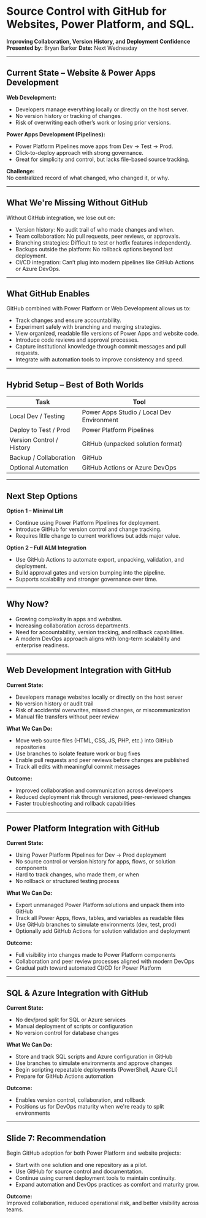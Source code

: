 # Source Control with GitHub for Websites, Power Platform, and SQL.
**Improving Collaboration, Version History, and Deployment Confidence**  
**Presented by:** Bryan Barker
**Date:** Next Wednesday

---

## Current State – Website & Power Apps Development

**Web Development:**
- Developers manage everything locally or directly on the host server.
- No version history or tracking of changes.
- Risk of overwriting each other’s work or losing prior versions.

**Power Apps Development (Pipelines):**
- Power Platform Pipelines move apps from Dev → Test → Prod.
- Click-to-deploy approach with strong governance.
- Great for simplicity and control, but lacks file-based source tracking.

**Challenge:**  
No centralized record of what changed, who changed it, or why.

---

## What We're Missing Without GitHub

Without GitHub integration, we lose out on:

- Version history: No audit trail of who made changes and when.
- Team collaboration: No pull requests, peer reviews, or approvals.
- Branching strategies: Difficult to test or hotfix features independently.
- Backups outside the platform: No rollback options beyond last deployment.
- CI/CD integration: Can’t plug into modern pipelines like GitHub Actions or Azure DevOps.

---

## What GitHub Enables

GitHub combined with Power Platform or Web Development allows us to:

- Track changes and ensure accountability.
- Experiment safely with branching and merging strategies.
- View organized, readable file versions of Power Apps and website code.
- Introduce code reviews and approval processes.
- Capture institutional knowledge through commit messages and pull requests.
- Integrate with automation tools to improve consistency and speed.

---

## Hybrid Setup – Best of Both Worlds

| Task                      | Tool                                      |
|---------------------------|-------------------------------------------|
| Local Dev / Testing       | Power Apps Studio / Local Dev Environment |
| Deploy to Test / Prod     | Power Platform Pipelines                  |
| Version Control / History | GitHub (unpacked solution format)         |
| Backup / Collaboration    | GitHub                                    |
| Optional Automation       | GitHub Actions or Azure DevOps            |

---

## Next Step Options

**Option 1 – Minimal Lift**
- Continue using Power Platform Pipelines for deployment.
- Introduce GitHub for version control and change tracking.
- Requires little change to current workflows but adds major value.

**Option 2 – Full ALM Integration**
- Use GitHub Actions to automate export, unpacking, validation, and deployment.
- Build approval gates and version bumping into the pipeline.
- Supports scalability and stronger governance over time.

---

## Why Now?

- Growing complexity in apps and websites.
- Increasing collaboration across departments.
- Need for accountability, version tracking, and rollback capabilities.
- A modern DevOps approach aligns with long-term scalability and enterprise readiness.

---
## Web Development Integration with GitHub

**Current State:**
- Developers manage websites locally or directly on the host server
- No version history or audit trail
- Risk of accidental overwrites, missed changes, or miscommunication
- Manual file transfers without peer review

**What We Can Do:**
- Move web source files (HTML, CSS, JS, PHP, etc.) into GitHub repositories
- Use branches to isolate feature work or bug fixes
- Enable pull requests and peer reviews before changes are published
- Track all edits with meaningful commit messages

**Outcome:**
- Improved collaboration and communication across developers
- Reduced deployment risk through versioned, peer-reviewed changes
- Faster troubleshooting and rollback capabilities

---
## Power Platform Integration with GitHub

**Current State:**
- Using Power Platform Pipelines for Dev → Prod deployment
- No source control or version history for apps, flows, or solution components
- Hard to track changes, who made them, or when
- No rollback or structured testing process

**What We Can Do:**
- Export unmanaged Power Platform solutions and unpack them into GitHub
- Track all Power Apps, flows, tables, and variables as readable files
- Use GitHub branches to simulate environments (dev, test, prod)
- Optionally add GitHub Actions for solution validation and deployment

**Outcome:**
- Full visibility into changes made to Power Platform components
- Collaboration and peer review processes aligned with modern DevOps
- Gradual path toward automated CI/CD for Power Platform

---

## SQL & Azure Integration with GitHub

**Current State:**
- No dev/prod split for SQL or Azure services
- Manual deployment of scripts or configuration
- No version control for database changes

**What We Can Do:**
- Store and track SQL scripts and Azure configuration in GitHub
- Use branches to simulate environments and approve changes
- Begin scripting repeatable deployments (PowerShell, Azure CLI)
- Prepare for GitHub Actions automation

**Outcome:**
- Enables version control, collaboration, and rollback
- Positions us for DevOps maturity when we're ready to split environments

---


## Slide 7: Recommendation

Begin GitHub adoption for both Power Platform and website projects:

- Start with one solution and one repository as a pilot.
- Use GitHub for source control and documentation.
- Continue using current deployment tools to maintain continuity.
- Expand automation and DevOps practices as comfort and maturity grow.

**Outcome:**  
Improved collaboration, reduced operational risk, and better visibility across teams.
